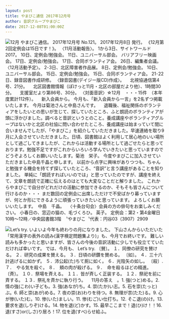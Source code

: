 ```yaml
---
layout: post
title: やまびこ通信 2017年12月号
author: 音訳グループやまびこ
date: 2017-12-08T01:00:00Z
---
```


<img src="media/tusin201712-1.png" alt=" 12月 やまびこ通信。
2017年12月号 No.121。
2017年12月8日 発行。
《12月第2回定例会は15日です！》。
〈11月活動報告〉。
1から3日、サイトワールド2017。
10日、定例会/勉強会。
11日、ユニバーサル部会。
 バリアフリー映画会。
17日、定例会/勉強会。
17日、合同ボランティア会。
26日、編集者会議。
〈12月活動予定〉。
2･3日、北区障害者作品展。
8日、定例会/勉強会。
10日、ユニバーサル部会。
15日、定例会/勉強会。
15日、合同ボランティア会。
21･22日、録音図書作成研修。
〈録音図書(デイジー版CD)作成〉。
　北視協通信第4号、21分。
　北区図書館情報（ぽけっと11月・北区の部屋だより他）、1時間30分。
　支援室だより第86号、30分。
〈対面音訳〉☆12月　・・・15件　（本年度累計112件）。
　新入会員から。
今月も、「新入会員から一言」を2名ずつ掲載いたします。
今月は菊池さんと中島さんです。
　退職後、福祉関係のボランティアをしたいとの思いが生じて、探していたところ、ふと朗読のボランティアが頭に浮かびました。調べると音訳というとのこと。養成講座やボランティアグループはないかと北区の社協に問い合わせたところ、養成講座は始まっていて間に合いませんでしたが、「やまびこ」を紹介していただきました。早速連絡を取り9月に入会させていただきました。日頃、図書館はよく利用して居心地のいい場所として過ごしてきましたが、これからは活動する場所として過ごせたらと思っております。勉強不足ですがこれからいろいろ学んでいきたいと思っていますのでどうぞよろしくお願いいたします。菊池　栄子。
今度やまびこに加入させていただきました中島千晶と申します。
以前から点字に興味がありつつも、ちゃんと勉強する機会を持てず探していたところ、“音訳”と言う講座があることを知りました。
単純に「朗読すればいいのでは」と思っていたのですが、講座を終えて、文章を朗読で正確に伝えるのはとても大変なことだと解りました。
これからやまびこで自分がどれだけの活動に参加できるのか、そもそも皆さんについて行けるのか・・・
まだ数回の定例会に出席しただけで不安ばかり募っていますが、何とか形にできるように頑張っていきたいと思っています。
よろしくお願いいたします。　中島　千晶。
　〈十条台句会〉会員の方の俳句をお楽しみください。
小春日の、窓辺の猫の、毛づくろひ。
英子。
定例会：第2・第4金曜日10時～12時／中央図書館3階　〝やまびこ〝代表：円谷03（3907）2909" srcset="media/tusin201712-1.svg" />

<img src="media/tusin201712-2.png" alt="Let’s try.
いよいよ今年も終わりの月になりました。
下山さんからいただいた「常用漢字の表外の読み(漢字検定問題集より)」も、今月でお終いです。
難しい読みも多かったと思いますが、皆さんの今後の音訳活動に少しでも役立てていただければ幸いです。
では、今月も、 Let’s try.
〔賛〕。
１．同僚の研究を賛ける。
２．研究の成果を賛える。
３．日頃の研鑽を賛める。
〔如〕。
４．三十六計逃げるに如かず。
５．沛公起(た)ちて厠に如く。
６．光陰矢の如し。
〔殺〕.
７．　やる気を殺ぐ。
８．　頬の肉が殺げる。
９．　命を殺るほどの精進。
〔斉〕。
１０．祭場を斉える。
１１．皆が斉しく正装する。
１２．祭祀を前に斉する。
１３．祭礼を斉かに執り行う。
　11月の答え　。1. 強(つと)める。2. 情の強(こわ)い子ども。3. 強(あなが)ち。4. 崇(たか)い志。5. 石を崇(たっと)ぶ。6. 師と崇(あが)める。7. 夜の崇(お)わりを待つ。8. 無理が祟(たた)る。9. 心が惨(いた)む。10. 惨(いた)ましい。11. 惨(むご)い仕打ち。12. そこ退(の)け。13. 要求を退(しりぞ)ける。14. 物を退(ど)かす。15. 最早ここまで！退(ひ)け！！16. 退(すさ)or(しさ)り居ろ！17. 位を退(すべ)らせ給ふ。
" srcset="media/tusin201712-2.svg" /> 
